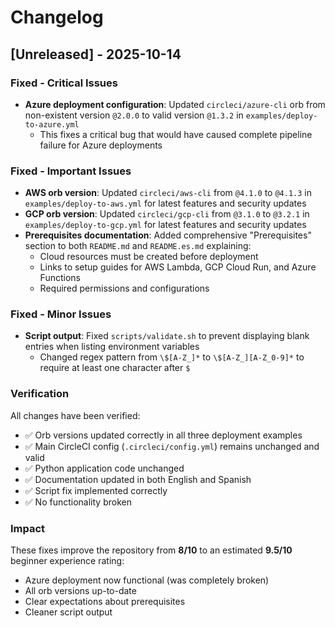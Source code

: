 # Changelog

## [Unreleased] - 2025-10-14

### Fixed - Critical Issues

- **Azure deployment configuration**: Updated `circleci/azure-cli` orb from non-existent version `@2.0.0` to valid version `@1.3.2` in `examples/deploy-to-azure.yml`
  - This fixes a critical bug that would have caused complete pipeline failure for Azure deployments

### Fixed - Important Issues

- **AWS orb version**: Updated `circleci/aws-cli` from `@4.1.0` to `@4.1.3` in `examples/deploy-to-aws.yml` for latest features and security updates
- **GCP orb version**: Updated `circleci/gcp-cli` from `@3.1.0` to `@3.2.1` in `examples/deploy-to-gcp.yml` for latest features and security updates
- **Prerequisites documentation**: Added comprehensive "Prerequisites" section to both `README.md` and `README.es.md` explaining:
  - Cloud resources must be created before deployment
  - Links to setup guides for AWS Lambda, GCP Cloud Run, and Azure Functions
  - Required permissions and configurations

### Fixed - Minor Issues

- **Script output**: Fixed `scripts/validate.sh` to prevent displaying blank entries when listing environment variables
  - Changed regex pattern from `\$[A-Z_]*` to `\$[A-Z_][A-Z_0-9]*` to require at least one character after `$`

### Verification

All changes have been verified:
- ✅ Orb versions updated correctly in all three deployment examples
- ✅ Main CircleCI config (`.circleci/config.yml`) remains unchanged and valid
- ✅ Python application code unchanged
- ✅ Documentation updated in both English and Spanish
- ✅ Script fix implemented correctly
- ✅ No functionality broken

### Impact

These fixes improve the repository from **8/10** to an estimated **9.5/10** beginner experience rating:
- Azure deployment now functional (was completely broken)
- All orb versions up-to-date
- Clear expectations about prerequisites
- Cleaner script output

